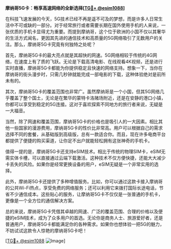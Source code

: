 **摩纳哥5G卡：畅享高速网络的全新选择[[TG💪+ @esim1088](https://t.me/s/esim1088)]**

在科技飞速发展的今天，5G技术已经不再是遥不可及的梦想，而是许多人日常生活中不可或缺的一部分。对于经常旅行或者需要长期在国外使用手机的人来说，一张优质的手机卡显得尤为重要。而提到摩纳哥，这个位于欧洲的小国不仅以其奢华的生活方式闻名，更因其先进的通信技术和高质量的5G网络吸引了无数用户的关注。那么，摩纳哥5G卡究竟有何独特之处呢？

首先，摩纳哥5G卡的最大亮点就是其超快的网速。5G网络相较于传统的4G网络，在速度上有了质的飞跃。无论是下载高清电影、在线观看4K视频，还是进行实时直播，摩纳哥5G卡都能为你提供稳定且快速的网络支持。想象一下，当你在摩纳哥的街头漫步时，只需几秒钟就能完成一部电影的下载，这种体验绝对是前所未有的。

其次，摩纳哥5G卡的覆盖范围也非常广。虽然摩纳哥是一个小国，但其5G网络几乎覆盖了整个国土，无论是在繁华的蒙特卡洛赌场附近，还是在安静的港口小镇，你都可以享受到稳定的5G连接。这对于喜欢探索不同地方的旅行者来说，无疑是一大福音。

当然，除了网速和覆盖范围，摩纳哥5G卡的价格也是吸引人的一大因素。相比其他一些国家的漫游费用，摩纳哥5G卡的性价比非常高。用户可以根据自己的需求选择不同的套餐，从基础版到高级版，总有一款适合你。而且，现在许多电商平台都提供了便捷的购买渠道，让你足不出户就能轻松拥有这张神奇的手机卡。

值得一提的是，摩纳哥5G卡还支持eSIM技术。相比于传统的物理SIM卡，eSIM无需实体卡槽，可以直接通过云端下载激活。这种技术不仅方便快捷，还能大大减少卡丢失的风险。如果你是经常更换设备的用户，eSIM无疑是一个非常实用的选择。

此外，摩纳哥5G卡还提供了多种增值服务。比如，你可以通过这款卡接入摩纳哥的公共Wi-Fi热点，享受免费的网络服务；还可以利用它来拨打国际长途电话，节省不少通信成本。这些贴心的服务，让摩纳哥5G卡不仅仅是一张普通的手机卡，更像是一个全方位的通信解决方案。

总的来说，摩纳哥5G卡凭借其卓越的网速、广泛的覆盖范围、合理的价格以及便捷的eSIM技术，成为了众多用户的首选。无论你是商务人士、旅游爱好者，还是普通用户，摩纳哥5G卡都能满足你的各种需求。如果你也想体验一把5G的魅力，不妨试试这款令人惊艳的摩纳哥5G卡吧！

[[TG💪+ @esim1088](https://t.me/s/esim1088) ![Image](https://i.postimg.cc/4NQfJmqS/Snipaste-2025-05-13-00-14-12.png)]